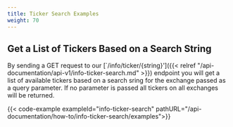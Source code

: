 ```yaml
---
title: Ticker Search Examples
weight: 70
---
```


## Get a List of Tickers Based on a Search String
By sending a GET request to our [`/info/ticker/{string}']({{< relref "/api-documentation/api-v1/info-ticker-search.md" >}}) endpoint you
will get a list of available tickers based on a search sring for the exchange passed as a query parameter. If no parameter is passed all tickers
on all exchanges will be returned.

{{< code-example exampleId="info-ticker-search" pathURL="/api-documentation/how-to/info-ticker-search/examples">}}

